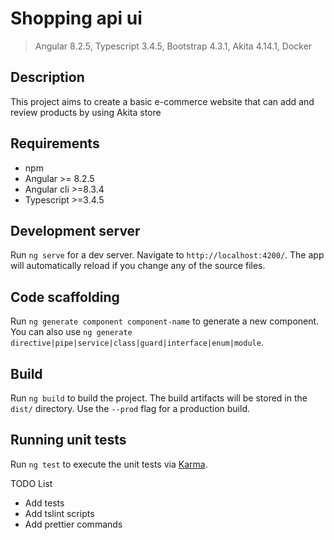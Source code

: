 # Shopping api ui

> Angular 8.2.5, Typescript 3.4.5, Bootstrap 4.3.1, Akita 4.14.1, Docker

## Description
This project aims to create a basic e-commerce website that can add and review products by using Akita store

## Requirements

- npm
- Angular >= 8.2.5
- Angular cli >=8.3.4
- Typescript >=3.4.5
 
## Development server

Run `ng serve` for a dev server. Navigate to `http://localhost:4200/`. The app will automatically reload if you change any of the source files.

## Code scaffolding

Run `ng generate component component-name` to generate a new component. You can also use `ng generate directive|pipe|service|class|guard|interface|enum|module`.

## Build

Run `ng build` to build the project. The build artifacts will be stored in the `dist/` directory. Use the `--prod` flag for a production build.

## Running unit tests

Run `ng test` to execute the unit tests via [Karma](https://karma-runner.github.io). 
 
TODO List
- Add tests
- Add tslint scripts
- Add prettier commands
 
 
